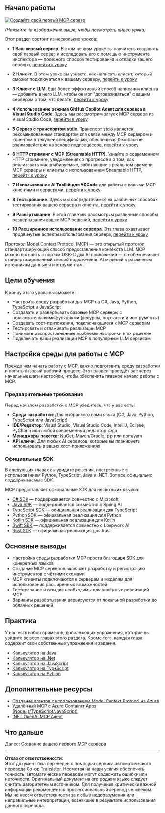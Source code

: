 <!--
CO_OP_TRANSLATOR_METADATA:
{
  "original_hash": "94b861de00829c34912ac36140f6183e",
  "translation_date": "2025-10-06T13:22:53+00:00",
  "source_file": "03-GettingStarted/README.md",
  "language_code": "ru"
}
-->
## Начало работы  

[![Создайте свой первый MCP сервер](../../../translated_images/04.0ea920069efd979a0b2dad51e72c1df7ead9c57b3305796068a6cee1f0dd6674.ru.png)](https://youtu.be/sNDZO9N4m9Y)

_(Нажмите на изображение выше, чтобы посмотреть видео урока)_

Этот раздел состоит из нескольких уроков:

- **1 Ваш первый сервер**. В этом первом уроке вы научитесь создавать свой первый сервер и исследовать его с помощью инструмента инспектора — полезного способа тестирования и отладки вашего сервера, [перейти к уроку](01-first-server/README.md)

- **2 Клиент**. В этом уроке вы узнаете, как написать клиент, который сможет подключаться к вашему серверу, [перейти к уроку](02-client/README.md)

- **3 Клиент с LLM**. Ещё более эффективный способ написания клиента — добавить в него LLM, чтобы он мог "договариваться" с вашим сервером о том, что делать, [перейти к уроку](03-llm-client/README.md)

- **4 Использование режима GitHub Copilot Agent для сервера в Visual Studio Code**. Здесь мы рассмотрим запуск MCP сервера из Visual Studio Code, [перейти к уроку](04-vscode/README.md)

- **5 Сервер с транспортом stdio**. Транспорт stdio является рекомендованным стандартом для связи между MCP сервером и клиентом в текущей спецификации, обеспечивая безопасное взаимодействие на основе подпроцессов, [перейти к уроку](05-stdio-server/README.md)

- **6 HTTP стриминг с MCP (Streamable HTTP)**. Узнайте о современном HTTP стриминге, уведомлениях о прогрессе и о том, как реализовать масштабируемые, работающие в реальном времени MCP серверы и клиенты с использованием Streamable HTTP, [перейти к уроку](06-http-streaming/README.md)

- **7 Использование AI Toolkit для VSCode** для работы с вашими MCP клиентами и серверами, [перейти к уроку](07-aitk/README.md)

- **8 Тестирование**. Здесь мы сосредоточимся на различных способах тестирования вашего сервера и клиента, [перейти к уроку](08-testing/README.md)

- **9 Развёртывание**. В этой главе мы рассмотрим различные способы развёртывания ваших MCP решений, [перейти к уроку](09-deployment/README.md)

- **10 Расширенное использование сервера**. Эта глава охватывает продвинутые аспекты использования сервера, [перейти к уроку](./10-advanced/README.md)

Протокол Model Context Protocol (MCP) — это открытый протокол, стандартизирующий способ предоставления контекста LLM. MCP можно сравнить с портом USB-C для AI приложений — он обеспечивает стандартизированный способ подключения AI моделей к различным источникам данных и инструментам.

## Цели обучения

К концу этого урока вы сможете:

- Настроить среду разработки для MCP на C#, Java, Python, TypeScript и JavaScript
- Создавать и развёртывать базовые MCP серверы с пользовательскими функциями (ресурсы, подсказки и инструменты)
- Создавать хост-приложения, подключающиеся к MCP серверам
- Тестировать и отлаживать реализации MCP
- Понимать распространённые проблемы настройки и их решения
- Подключать ваши реализации MCP к популярным LLM сервисам

## Настройка среды для работы с MCP

Прежде чем начать работу с MCP, важно подготовить среду разработки и понять базовый рабочий процесс. Этот раздел проведёт вас через начальные шаги настройки, чтобы обеспечить плавное начало работы с MCP.

### Предварительные требования

Перед началом разработки с MCP убедитесь, что у вас есть:

- **Среда разработки**: Для выбранного вами языка (C#, Java, Python, TypeScript или JavaScript)
- **IDE/Редактор**: Visual Studio, Visual Studio Code, IntelliJ, Eclipse, PyCharm или любой современный редактор кода
- **Менеджеры пакетов**: NuGet, Maven/Gradle, pip или npm/yarn
- **API ключи**: Для любых AI сервисов, которые вы планируете использовать в ваших хост-приложениях

### Официальные SDK

В следующих главах вы увидите решения, построенные с использованием Python, TypeScript, Java и .NET. Вот все официально поддерживаемые SDK.

MCP предоставляет официальные SDK для нескольких языков:
- [C# SDK](https://github.com/modelcontextprotocol/csharp-sdk) — поддерживается совместно с Microsoft
- [Java SDK](https://github.com/modelcontextprotocol/java-sdk) — поддерживается совместно с Spring AI
- [TypeScript SDK](https://github.com/modelcontextprotocol/typescript-sdk) — официальная реализация для TypeScript
- [Python SDK](https://github.com/modelcontextprotocol/python-sdk) — официальная реализация для Python
- [Kotlin SDK](https://github.com/modelcontextprotocol/kotlin-sdk) — официальная реализация для Kotlin
- [Swift SDK](https://github.com/modelcontextprotocol/swift-sdk) — поддерживается совместно с Loopwork AI
- [Rust SDK](https://github.com/modelcontextprotocol/rust-sdk) — официальная реализация для Rust

## Основные выводы

- Настройка среды разработки MCP проста благодаря SDK для конкретных языков
- Создание MCP серверов включает разработку и регистрацию инструментов с чёткими схемами
- MCP клиенты подключаются к серверам и моделям для использования расширенных возможностей
- Тестирование и отладка необходимы для надёжных реализаций MCP
- Варианты развёртывания варьируются от локальной разработки до облачных решений

## Практика

У нас есть набор примеров, дополняющих упражнения, которые вы увидите во всех главах этого раздела. Кроме того, каждая глава содержит свои собственные упражнения и задания.

- [Калькулятор на Java](./samples/java/calculator/README.md)
- [Калькулятор на .Net](../../../03-GettingStarted/samples/csharp)
- [Калькулятор на JavaScript](./samples/javascript/README.md)
- [Калькулятор на TypeScript](./samples/typescript/README.md)
- [Калькулятор на Python](../../../03-GettingStarted/samples/python)

## Дополнительные ресурсы

- [Создание агентов с использованием Model Context Protocol на Azure](https://learn.microsoft.com/azure/developer/ai/intro-agents-mcp)
- [Удалённый MCP с Azure Container Apps (Node.js/TypeScript/JavaScript)](https://learn.microsoft.com/samples/azure-samples/mcp-container-ts/mcp-container-ts/)
- [.NET OpenAI MCP Agent](https://learn.microsoft.com/samples/azure-samples/openai-mcp-agent-dotnet/openai-mcp-agent-dotnet/)

## Что дальше

Далее: [Создание вашего первого MCP сервера](01-first-server/README.md)

---

**Отказ от ответственности**:  
Этот документ был переведен с помощью сервиса автоматического перевода [Co-op Translator](https://github.com/Azure/co-op-translator). Несмотря на наши усилия обеспечить точность, автоматические переводы могут содержать ошибки или неточности. Оригинальный документ на его родном языке следует считать авторитетным источником. Для получения критически важной информации рекомендуется профессиональный перевод человеком. Мы не несем ответственности за любые недоразумения или неправильные интерпретации, возникшие в результате использования данного перевода.